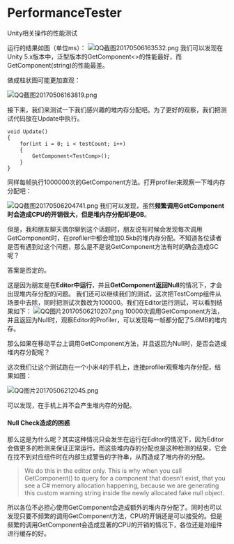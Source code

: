 # PerformanceTester
Unity相关操作的性能测试

运行的结果如图（单位ms）：
![QQ截图20170506163532.png](http://upload-images.jianshu.io/upload_images/1372105-3c297bd775b845f2.png?imageMogr2/auto-orient/strip%7CimageView2/2/w/800)
我们可以发现在Unity 5.x版本中，泛型版本的GetComponent<>的性能最好，而GetComponent(string)的性能最差。

做成柱状图可能更加直观：

![QQ截图20170506163819.png](http://upload-images.jianshu.io/upload_images/1372105-ffb5c692cbc57d31.png?imageMogr2/auto-orient/strip%7CimageView2/2/w/500)

接下来，我们来测试一下我们感兴趣的堆内存分配吧。为了更好的观察，我们把测试代码放在Update中执行。

    void Update()
    {
        for(int i = 0; i < testCount; i++)
        {
            GetComponent<TestComp>();
        }
    }

同样每帧执行1000000次的GetComponent<T>方法。打开profiler来观察一下堆内存分配吧：

![QQ截图20170506204741.png](http://upload-images.jianshu.io/upload_images/1372105-8c57570a77b856c6.png?imageMogr2/auto-orient/strip%7CimageView2/2/w/800)
我们可以发现，虽然**频繁调用GetComponent<T>时会造成CPU的开销很大，但是堆内存分配却是0B**。

但是，我和朋友聊天偶尔聊到这个话题时，朋友说有时候会发现每次调用GetComponent<T>时，在profiler中都会增加0.5kb的堆内存分配。不知道各位读者是否有遇到过这个问题，那么是不是说GetComponent方法有时的确会造成GC呢？

答案是否定的。

这是因为朋友是在**Editor中运行**，并且**GetComponent<T>返回Null**的情况下，才会出现堆内存分配的问题。
我们还可以继续我们的测试，这次把TestComp组件从场景中去除，同时把测试次数改为100000。我们在Editor运行测试，可以看到结果如下：
![QQ图片20170506210207.png](http://upload-images.jianshu.io/upload_images/1372105-b49a039abae2ebfa.png?imageMogr2/auto-orient/strip%7CimageView2/2/w/1000)
10000次调用GetComponent方法，并且返回为Null时，观察Editor的Profiler，可以发现每一帧都分配了5.6MB的堆内存。

那么如果在移动平台上调用GetComponent方法，并且返回为Null时，是否会造成堆内存分配呢？

这次我们让这个测试跑在一个小米4的手机上，连接profiler观察堆内存分配，结果如图：

![QQ图片20170506212045.png](http://upload-images.jianshu.io/upload_images/1372105-9d3ead73a8a8d24d.png?imageMogr2/auto-orient/strip%7CimageView2/2/w/1240)

可以发现，在手机上并不会产生堆内存的分配。

#### Null Check造成的困惑
那么这是为什么呢？其实这种情况只会发生在运行在Editor的情况下，因为Editor会做更多的检测来保证正常运行。而这些堆内存的分配也是这种检测的结果，它会在找不到对应组件时在内部生成警告的字符串，从而造成了堆内存的分配。
> We do this in the editor only. This is why when you call GetComponent() to query for a component that doesn’t exist, that you see a C# memory allocation happening, because we are generating this custom warning string inside the newly allocated fake null object. 

所以各位不必担心使用GetComponent会造成额外的堆内存分配了。同时也可以发现只要不频繁的调用GetComponent方法，CPU的开销还是可以接受的。但是频繁的调用GetComponent会造成显著的CPU的开销的情况下，各位还是对组件进行缓存的好。
